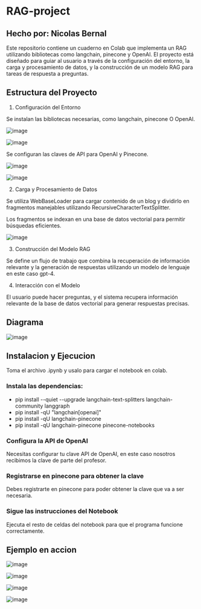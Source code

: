 # RAG-project

## Hecho por: Nicolas Bernal

Este repositorio contiene un cuaderno en Colab que implementa un RAG utilizando bibliotecas como langchain, pinecone y OpenAI. El proyecto está diseñado para guiar al usuario a través de la configuración del entorno, la carga y procesamiento de datos, y la construcción de un modelo RAG para tareas de respuesta a preguntas.

## Estructura del Proyecto

1. Configuración del Entorno

Se instalan las bibliotecas necesarias, como langchain, pinecone O OpenAI.

![image](https://github.com/user-attachments/assets/eb8a0fac-b80d-447e-b8de-7cdb8c637ba2)

![image](https://github.com/user-attachments/assets/9873e974-29eb-4d7c-8ef4-4ea418f2947c)

Se configuran las claves de API para OpenAI y Pinecone.

![image](https://github.com/user-attachments/assets/4c021e7e-8b0a-4764-bbce-3a9b39ee2d11)

![image](https://github.com/user-attachments/assets/072bba74-51ab-4c1d-b038-201746dfeffd)

2. Carga y Procesamiento de Datos
   
Se utiliza WebBaseLoader para cargar contenido de un blog y dividirlo en fragmentos manejables utilizando RecursiveCharacterTextSplitter.

Los fragmentos se indexan en una base de datos vectorial para permitir búsquedas eficientes.

![image](https://github.com/user-attachments/assets/0a5b9096-9b4f-4409-afc0-d6300d3cd5d4)

3. Construcción del Modelo RAG
   
Se define un flujo de trabajo que combina la recuperación de información relevante y la generación de respuestas utilizando un modelo de lenguaje en este caso gpt-4.

4. Interacción con el Modelo

El usuario puede hacer preguntas, y el sistema recupera información relevante de la base de datos vectorial para generar respuestas precisas.

## Diagrama 

![image](https://github.com/user-attachments/assets/24188afc-c4db-49a9-9142-e262aba3844d)

## Instalacion y Ejecucion

Toma el archivo .ipynb y usalo para cargar el notebook en colab.

### Instala las dependencias:

- pip install --quiet --upgrade langchain-text-splitters langchain-community langgraph
- pip install -qU "langchain[openai]"
- pip install -qU langchain-pinecone
- pip install -qU langchain-pinecone pinecone-notebooks

### Configura la API de OpenAI

Necesitas configurar tu clave API de OpenAI, en este caso nosotros recibimos la clave de parte del profesor.

### Registrarse en pinecone para obtener la clave

Debes registrarte en pinecone para poder obtener la clave que va a ser necesaria.

### Sigue las instrucciones del Notebook

Ejecuta el resto de celdas del notebook para que el programa funcione correctamente.

## Ejemplo en accion

![image](https://github.com/user-attachments/assets/ee536f32-caec-47ca-9f0d-63d0dbd54e2b)


![image](https://github.com/user-attachments/assets/8515f2d8-3ecf-4597-85d5-e002fd8a9304)

![image](https://github.com/user-attachments/assets/3c9ef20e-2615-4128-88a4-dad679d90eb9)

![image](https://github.com/user-attachments/assets/800f0a77-2595-424e-8a82-3162c796eaac)


